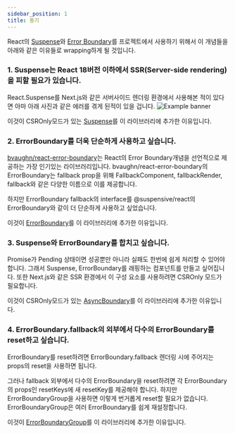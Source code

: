 ```yaml
---
sidebar_position: 1
title: 동기
---
```


React의 [Suspense](https://reactjs.org/docs/react-api.html#reactsuspense)와 [Error Boundary](https://reactjs.org/docs/error-boundaries.html)를 프로젝트에서 사용하기 위해서 이 개념들을 아래와 같은 이유들로 wrapping하게 될 것입니다.

### 1. Suspense는 React 18버전 이하에서 SSR(Server-side rendering)을 피할 필요가 있습니다.

React.Suspense를 Next.js와 같은 서버사이드 렌더링 환경에서 사용해본 적이 있다면 아마 아래 사진과 같은 에러를 겪게 된적이 있을 겁니다.
![Example banner](/img/suspense-in-ssr-error.png)

이것이 CSROnly모드가 있는 [Suspense](/docs/react/src/Suspense.i18n)를 이 라이브러리에 추가한 이유입니다.

### 2. ErrorBoundary를 더욱 단순하게 사용하고 싶습니다.

[bvaughn/react-error-boundary](https://github.com/bvaughn/react-error-boundary)는 React의 Error Boundary개념을 선언적으로 제공하는 가장 인기있는 라이브러리입니다.
bvaughn/react-error-boundary의 ErrorBoundary는 fallback prop을 위해 FallbackComponent, fallbackRender, fallback와 같은 다양한 이름으로 이를 제공합니다.

하지만 ErrorBoundary fallback의 interface를 @suspensive/react의 ErrorBoundary와 같이 더 단순하게 사용하고 싶었습니다.

이것이 [ErrorBoundary](/docs/react/src/ErrorBoundary.i18n)를 이 라이브러리에 추가한 이유입니다.

### 3. Suspense와 ErrorBoundary를 합치고 싶습니다.

Promise가 Pending 상태이면 성공뿐만 아니라 실패도 한번에 쉽게 처리할 수 있어야 합니다.
그래서 Suspense, ErrorBoundary를 래핑하는 컴포넌트를 만들고 싶어집니다. 또한 Next.js와 같은 SSR 환경에서 이 구성 요소를 사용하려면 CSROnly 모드가 필요합니다.

이것이 CSROnly모드가 있는 [AsyncBoundary](/docs/react/src/AsyncBoundary.i18n)를 이 라이브러리에 추가한 이유입니다.

### 4. ErrorBoundary.fallback의 외부에서 다수의 ErrorBoundary를 reset하고 싶습니다.

ErrorBoundary를 reset하려면 ErrorBoundary.fallback 렌더링 시에 주어지는 props의 reset을 사용하면 됩니다.

그러나 fallback 외부에서 다수의 ErrorBoundary을 reset하려면 각 ErrorBoundary의 props인 resetKeys에 새 resetKey를 제공해야 합니다. 하지만 ErrorBoundaryGroup을 사용하면 이렇게 번거롭게 reset할 필요가 없습니다. ErrorBoundaryGroup은 여러 ErrorBoundary를 쉽게 재설정합니다.

이것이 [ErrorBoundaryGroup](/docs/react/src/ErrorBoundaryGroup.i18n)를 이 라이브러리에 추가한 이유입니다.
